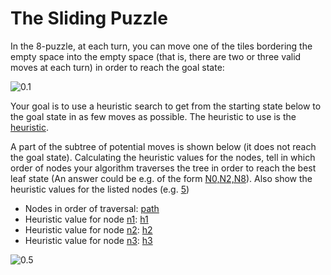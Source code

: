 # The Sliding Puzzle

In the 8-puzzle, at each turn, you can move one of the tiles bordering the empty space into the empty space (that is, there are two or three valid moves at each turn) in order to reach the goal state:

![0.1](SlidingPuzzleGoal.png)

Your goal is to use a heuristic search to get from the starting state below to the goal state in as few moves as possible. The heuristic to use is the [heuristic]().

A part of the subtree of potential moves is shown below (it does not reach the goal state). Calculating the heuristic values for the nodes, tell in which order of nodes your algorithm traverses the tree in order to reach the best leaf state (An answer could be e.g. of the form [N0,N2,N8](example)). Also show the heuristic values for the listed nodes (e.g. [5](example))

* Nodes in order of traversal: [path](answer)
* Heuristic value for node [n1](): [h1](answer)
* Heuristic value for node [n2](): [h2](answer)
* Heuristic value for node [n3](): [h3](answer)

![0.5](SlidingPuzzleTree.png)